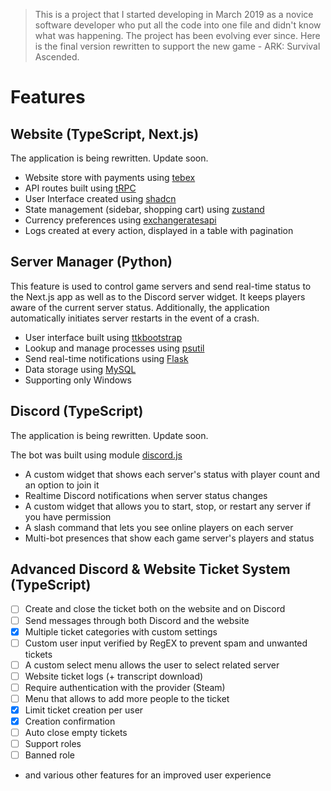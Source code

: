 > This is a project that I started developing in March 2019 as a novice software developer who put all the code into one file and didn't know what was happening. The project has been evolving ever since. Here is the final version rewritten to support the new game - ARK: Survival Ascended.

# Features

## Website (TypeScript, Next.js)

The application is being rewritten. Update soon.

- Website store with payments using [tebex](https://docs.tebex.io/developers)
- API routes built using [tRPC](https://trpc.io/)
- User Interface created using [shadcn](https://ui.shadcn.com/)
- State management (sidebar, shopping cart) using [zustand](https://github.com/pmndrs/zustand)
- Currency preferences using [exchangeratesapi](https://exchangeratesapi.io/)
- Logs created at every action, displayed in a table with pagination

## Server Manager (Python)

This feature is used to control game servers and send real-time status to the Next.js app as well as to the Discord server widget. It keeps players aware of the current server status. Additionally, the application automatically initiates server restarts in the event of a crash.

- User interface built using [ttkbootstrap](https://ttkbootstrap.readthedocs.io/en/latest/)
- Lookup and manage processes using [psutil](https://pypi.org/project/psutil/)
- Send real-time notifications using [Flask](https://pypi.org/project/Flask/)
- Data storage using [MySQL](https://pypi.org/project/mysql-connector-python/)
- Supporting only Windows

## Discord (TypeScript)

The application is being rewritten. Update soon.

The bot was built using module [discord.js](https://discord.js.org/)

- A custom widget that shows each server's status with player count and an option to join it
- Realtime Discord notifications when server status changes
- A custom widget that allows you to start, stop, or restart any server if you have permission
- A slash command that lets you see online players on each server
- Multi-bot presences that show each game server's players and status

## Advanced Discord & Website Ticket System (TypeScript)

- [ ] Create and close the ticket both on the website and on Discord
- [ ] Send messages through both Discord and the website
- [x] Multiple ticket categories with custom settings
- [ ] Custom user input verified by RegEX to prevent spam and unwanted tickets
- [ ] A custom select menu allows the user to select related server
- [ ] Website ticket logs (+ transcript download)
- [ ] Require authentication with the provider (Steam)
- [ ] Menu that allows to add more people to the ticket
- [x] Limit ticket creation per user
- [x] Creation confirmation
- [ ] Auto close empty tickets
- [ ] Support roles
- [ ] Banned role
- and various other features for an improved user experience
